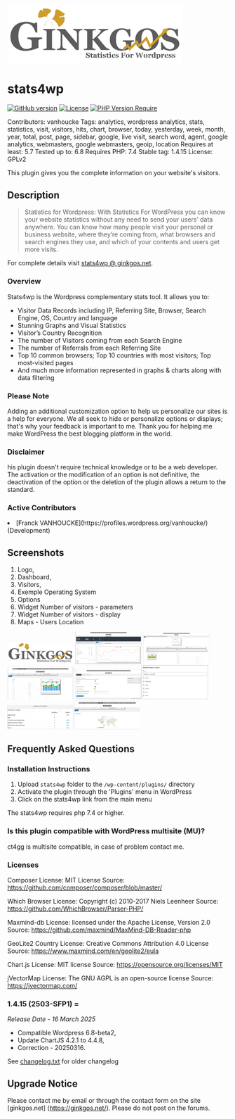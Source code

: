 <img src="https://github.com/thanatos-vf-2000/stats4wp/blob/master/assets/images/banner772x250.png" width="400">

# stats4wp

[![GitHub version](https://badge.fury.io/gh/thanatos-vf-2000%2Fstats4wp.svg)](https://badge.fury.io/gh/thanatos-vf-2000%2Fstats4wp)
[![License](http://poser.pugx.org/thanatos-vf-2000/stats4wp/license)](https://packagist.org/packages/thanatos-vf-2000/stats4wp)
[![PHP Version Require](http://poser.pugx.org/thanatos-vf-2000/stats4wp/require/php)](https://packagist.org/packages/thanatos-vf-2000/stats4wp)

Contributors: vanhoucke
Tags: analytics, wordpress analytics, stats, statistics, visit, visitors, hits, chart, browser, today, yesterday, week, month, year, total, post, page, sidebar, google, live visit, search word, agent, google analytics, webmasters, google webmasters, geoip, location
Requires at least: 5.7
Tested up to: 6.8
Requires PHP: 7.4
Stable tag: 1.4.15
License: GPLv2

This plugin gives you the complete information on your website's visitors.

## Description
> Statistics for Wordpress:
With Statistics  For WordPress you can know your website statistics without any need to send your users’ data anywhere. You can know how many people visit your personal or business website, where they’re coming from, what browsers and search engines they use, and which of your contents and users get more visits.

For complete details visit [stats4wp @ ginkgos.net](https://ginkgos.net/plugin/stats4wp/).

### Overview
Stats4wp is the Wordpress complementary stats tool. It allows you to:

* Visitor Data Records including IP, Referring Site, Browser, Search Engine, OS, Country and language
* Stunning Graphs and Visual Statistics
* Visitor’s Country Recognition
* The number of Visitors coming from each Search Engine
* The number of Referrals from each Referring Site
* Top 10 common browsers; Top 10 countries with most visitors; Top most-visited pages
* And much more information represented in graphs & charts along with data filtering

### Please Note
Adding an additional customization option to help us personalize our sites is a help for everyone. We all seek to hide or personalize options or displays; that's why your feedback is important to me. Thank you for helping me make WordPress the best blogging platform in the world.

### Disclaimer
his plugin doesn't require technical knowledge or to be a web developer. The activation or the modification of an option is not definitive, the deactivation of the option or the deletion of the plugin allows a return to the standard.

### Active Contributors
<li>[Franck VANHOUCKE](https://profiles.wordpress.org/vanhoucke/) (Development)</li>

## Screenshots

1. Logo,
2. Dashboard,
3. Visitors,
4. Exemple Operating System
5. Options
6. Widget Number of visitors - parameters
7. Widget Number of visitors - display
8. Maps - Users Location


<img src="https://github.com/thanatos-vf-2000/stats4wp/blob/master/assets/images/screenshot-1.png" width="30%"></img> <img src="https://github.com/thanatos-vf-2000/stats4wp/blob/master/assets/images/screenshot-2.png" width="30%"></img> <img src="https://github.com/thanatos-vf-2000/stats4wp/blob/master/assets/images/screenshot-3.png" width="30%"></img> <img src="https://github.com/thanatos-vf-2000/stats4wp/blob/master/assets/images/screenshot-4.png" width="30%"></img> <img src="https://github.com/thanatos-vf-2000/stats4wp/blob/master/assets/images/screenshot-5.png" width="30%"></img><img src="https://github.com/thanatos-vf-2000/stats4wp/blob/master/assets/images/screenshot-6.png" width="30%"></img><img src="https://github.com/thanatos-vf-2000/stats4wp/blob/master/assets/images/screenshot-7.png" width="30%"></img><img src="https://github.com/thanatos-vf-2000/stats4wp/blob/master/assets/images/screenshot-8.png" width="30%"></img> 


## Frequently Asked Questions

### Installation Instructions
1. Upload `stats4wp` folder to the `/wp-content/plugins/` directory
2. Activate the plugin through the 'Plugins' menu in WordPress
3. Click on the stats4wp link from the main menu

The stats4wp requires php 7.4 or higher.

### Is this plugin compatible with WordPress multisite (MU)?
ct4gg is multisite compatible, in case of problem contact me.


### Licenses

Composer
License: MIT License 
Source: https://github.com/composer/composer/blob/master/

Which Browser
License: Copyright (c) 2010-2017 Niels Leenheer
Source: https://github.com/WhichBrowser/Parser-PHP/

Maxmind-db
License: licensed under the Apache License, Version 2.0
Source: https://github.com/maxmind/MaxMind-DB-Reader-php

GeoLite2 Country
License: Creative Commons Attribution 4.0 License 
Source: https://www.maxmind.com/en/geolite2/eula

Chart.js
License: MIT license
Source: https://opensource.org/licenses/MIT

jVectorMap
License: The GNU AGPL is an open-source license
Source: https://jvectormap.com/


### 1.4.15 (2503-SFP1) =
*Release Date - 16 March 2025*

* Compatible Wordpress 6.8-beta2,
* Update ChartJS 4.2.1 to 4.4.8,
* Correction - 20250316.

See [changelog.txt](https://plugins.svn.wordpress.org/stats4wp/trunk/changelog.txt) for older changelog

## Upgrade Notice

Please contact me by email or through the contact form on the site [ginkgos.net] (https://ginkgos.net/). Please do not post on the forums.